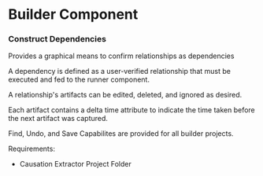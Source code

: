 
# Builder Component

### Construct Dependencies

Provides a graphical means to confirm relationships as dependencies

A dependency is defined as a user-verified relationship that must be executed and fed to the runner component.

A relationship's artifacts can be edited, deleted, and ignored as desired.

Each artifact contains a delta time attribute to indicate the time taken before the next artifact was captured.

Find, Undo, and Save Capabilites are provided for all builder projects.

Requirements:

  - Causation Extractor Project Folder
